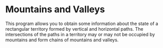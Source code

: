 # Mountains and Valleys 
This program allows you to obtain some information about the state of a rectangular territory formed by vertical and horizontal paths. 
The intersections of the paths in a territory may or may not be occupied by mountains and form chains of mountains and valleys.

